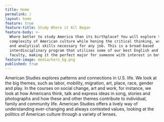 ```yaml
---
title: Home
permalink: /
layout: home
feature: true
feature-title: Study Where it All Began
feature-body: >-
  Where better to study America than its birthplace? You will explore the rich
  complexity of American culture while honing the critical thinking, writing,
  and analytical skills necessary for any job. This is a broad-based
  interdisciplinary program that utilizes some of our best English and History
  faculty, making it the perfect major for someone with interest in both.
feature-image: media/hero_bg.png
published: true
---
```


American Studies explores patterns and connections in U.S. life. We look at the big themes, such as labor, mobility, migration, art, place, race, gender and play. In the courses on social change, art and work, for instance, we look at how Americans think, talk and express ideas in song, stories and photographs and how these and other themes contribute to individual, family and community life. American Studies offers a lively way of understanding ever-changing and always contested values, looking at the politics of American culture through a variety of lenses.